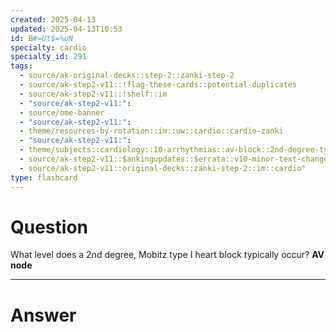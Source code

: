 ```yaml
---
created: 2025-04-13
updated: 2025-04-13T10:53
id: B#=Ut$=%uN
specialty: cardio
specialty_id: 291
tags:
  - source/ak-original-decks::step-2::zanki-step-2
  - source/ak-step2-v11::!flag-these-cards::potential-duplicates
  - source/ak-step2-v11::!shelf::im
  - "source/ak-step2-v11:": 
  - source/ome-banner
  - "source/ak-step2-v11:": 
  - theme/resources-by-rotation::im::uw::cardio::cardio-zanki
  - "source/ak-step2-v11:": 
  - theme/subjects::cardiology::10-arrhythmias::av-block::2nd-degree-type-1
  - source/ak-step2-v11::$ankingupdates::$errata::v10-minor-text-changes
  - source/ak-step2-v11::original-decks::zanki-step-2::im::cardio"
type: flashcard
---
```


# Question
What level does a 2nd degree, Mobitz type I heart block typically occur?    **AV node**

---

# Answer
